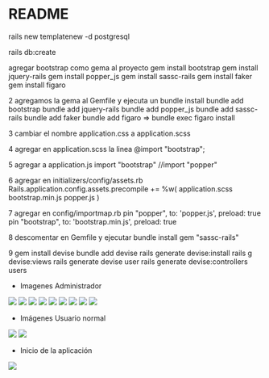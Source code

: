 # README


rails new templatenew -d postgresql

rails db:create

agregar bootstrap como gema al proyecto
		gem install bootstrap
		gem install jquery-rails
		gem install popper_js
		gem install sassc-rails
		gem install faker
		gem install figaro

2  agregamos la gema al Gemfile y ejecuta un bundle install
		bundle add bootstrap
		bundle add jquery-rails
		bundle add popper_js
		bundle add sassc-rails
		bundle add faker
		bundle add figaro => bundle exec figaro install

3 cambiar el nombre 
		application.css a application.scss
	
4 agregar en application.scss la linea
		@import "bootstrap";
	
5 agregar a application.js 
		import "bootstrap"
        //import "popper"

6 agregar en initializers/config/assets.rb
		Rails.application.config.assets.precompile += %w( application.scss bootstrap.min.js popper.js )
	
7 agregar en config/importmap.rb
		pin "popper", to: 'popper.js', preload: true
		pin "bootstrap", to: 'bootstrap.min.js', preload: true
		
8 descomentar en Gemfile y ejecutar bundle install
        gem "sassc-rails"

9 gem install devise
		bundle add devise
		rails generate devise:install
		rails g devise:views
		rails generate devise user
    rails generate devise:controllers users

* Imagenes Administrador
<img src="https://github.com/mauri-1973/template/blob/main/imagenes/1.png" />
<img src="https://github.com/mauri-1973/template/blob/main/imagenes/2.png" />
<img src="https://github.com/mauri-1973/template/blob/main/imagenes/3.png" />
<img src="https://github.com/mauri-1973/template/blob/main/imagenes/4.png" />
<img src="https://github.com/mauri-1973/template/blob/main/imagenes/5.png" />
<img src="https://github.com/mauri-1973/template/blob/main/imagenes/6.png" />
<img src="https://github.com/mauri-1973/template/blob/main/imagenes/7.png" />
<img src="https://github.com/mauri-1973/template/blob/main/imagenes/8.png" />
<img src="https://github.com/mauri-1973/template/blob/main/imagenes/9.png" />


* Imágenes Usuario normal
<img src="https://github.com/mauri-1973/template/blob/main/imagenes/10.png" />

<img src="https://github.com/mauri-1973/template/blob/main/imagenes/11.png" />

* Inicio de la aplicación
<img src="https://github.com/mauri-1973/template/blob/main/imagenes/0.png" />